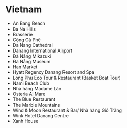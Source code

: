 # Vietnam
* An Bang Beach
* Ba Na Hills
* Brasserie
* Cộng Cà Phê
* Da Nang Cathedral
* Danang International Airport
* Đà Nẵng Mikazuki
* Đà Nẵng Museum
* Han Market
* Hyatt Regency Danang Resort and Spa
* Long Phu Eco Tour & Restaurant (Basket Boat Tour)
* Nami Beach Club
* Nhà hàng Madame Lân
* Osteria Al Mare
* The Blue Restaurant
* The Marble Mountains
* Wind & Moon Restaurant & Bar/ Nhà hàng Gió Trăng
* Wink Hotel Danang Centre
* Xanh House

